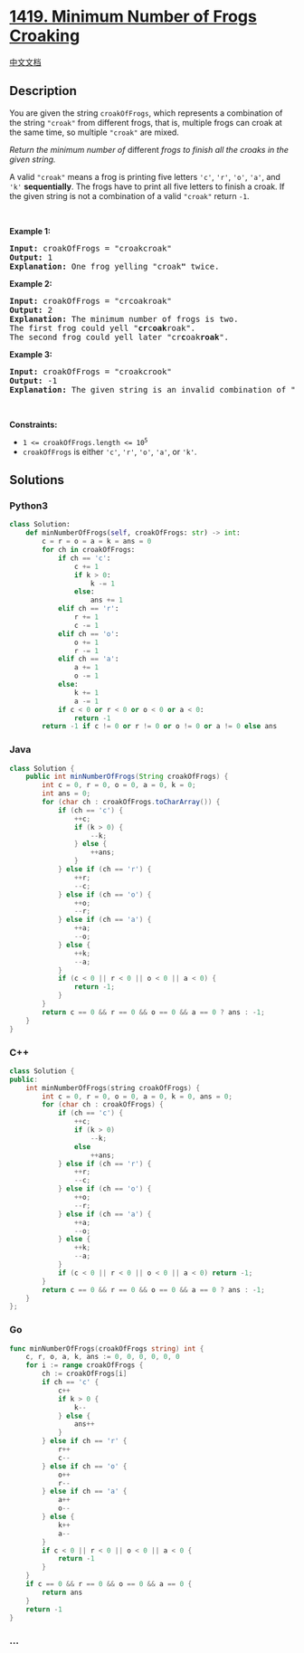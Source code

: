# [1419. Minimum Number of Frogs Croaking](https://leetcode.com/problems/minimum-number-of-frogs-croaking)

[中文文档](/solution/1400-1499/1419.Minimum%20Number%20of%20Frogs%20Croaking/README.md)

## Description

<p>You are given the string <code>croakOfFrogs</code>, which represents a combination of the string <code>&quot;croak&quot;</code> from different frogs, that is, multiple frogs can croak at the same time, so multiple <code>&quot;croak&quot;</code> are mixed.</p>

<p><em>Return the minimum number of </em>different<em> frogs to finish all the croaks in the given string.</em></p>

<p>A valid <code>&quot;croak&quot;</code> means a frog is printing five letters <code>&#39;c&#39;</code>, <code>&#39;r&#39;</code>, <code>&#39;o&#39;</code>, <code>&#39;a&#39;</code>, and <code>&#39;k&#39;</code> <strong>sequentially</strong>. The frogs have to print all five letters to finish a croak. If the given string is not a combination of a valid <code>&quot;croak&quot;</code> return <code>-1</code>.</p>

<p>&nbsp;</p>
<p><strong class="example">Example 1:</strong></p>

<pre>
<strong>Input:</strong> croakOfFrogs = &quot;croakcroak&quot;
<strong>Output:</strong> 1 
<strong>Explanation:</strong> One frog yelling &quot;croak<strong>&quot;</strong> twice.
</pre>

<p><strong class="example">Example 2:</strong></p>

<pre>
<strong>Input:</strong> croakOfFrogs = &quot;crcoakroak&quot;
<strong>Output:</strong> 2 
<strong>Explanation:</strong> The minimum number of frogs is two. 
The first frog could yell &quot;<strong>cr</strong>c<strong>oak</strong>roak&quot;.
The second frog could yell later &quot;cr<strong>c</strong>oak<strong>roak</strong>&quot;.
</pre>

<p><strong class="example">Example 3:</strong></p>

<pre>
<strong>Input:</strong> croakOfFrogs = &quot;croakcrook&quot;
<strong>Output:</strong> -1
<strong>Explanation:</strong> The given string is an invalid combination of &quot;croak<strong>&quot;</strong> from different frogs.
</pre>

<p>&nbsp;</p>
<p><strong>Constraints:</strong></p>

<ul>
	<li><code>1 &lt;= croakOfFrogs.length &lt;= 10<sup>5</sup></code></li>
	<li><code>croakOfFrogs</code> is either <code>&#39;c&#39;</code>, <code>&#39;r&#39;</code>, <code>&#39;o&#39;</code>, <code>&#39;a&#39;</code>, or <code>&#39;k&#39;</code>.</li>
</ul>

## Solutions

<!-- tabs:start -->

### **Python3**

```python
class Solution:
    def minNumberOfFrogs(self, croakOfFrogs: str) -> int:
        c = r = o = a = k = ans = 0
        for ch in croakOfFrogs:
            if ch == 'c':
                c += 1
                if k > 0:
                    k -= 1
                else:
                    ans += 1
            elif ch == 'r':
                r += 1
                c -= 1
            elif ch == 'o':
                o += 1
                r -= 1
            elif ch == 'a':
                a += 1
                o -= 1
            else:
                k += 1
                a -= 1
            if c < 0 or r < 0 or o < 0 or a < 0:
                return -1
        return -1 if c != 0 or r != 0 or o != 0 or a != 0 else ans
```

### **Java**

```java
class Solution {
    public int minNumberOfFrogs(String croakOfFrogs) {
        int c = 0, r = 0, o = 0, a = 0, k = 0;
        int ans = 0;
        for (char ch : croakOfFrogs.toCharArray()) {
            if (ch == 'c') {
                ++c;
                if (k > 0) {
                    --k;
                } else {
                    ++ans;
                }
            } else if (ch == 'r') {
                ++r;
                --c;
            } else if (ch == 'o') {
                ++o;
                --r;
            } else if (ch == 'a') {
                ++a;
                --o;
            } else {
                ++k;
                --a;
            }
            if (c < 0 || r < 0 || o < 0 || a < 0) {
                return -1;
            }
        }
        return c == 0 && r == 0 && o == 0 && a == 0 ? ans : -1;
    }
}
```

### **C++**

```cpp
class Solution {
public:
    int minNumberOfFrogs(string croakOfFrogs) {
        int c = 0, r = 0, o = 0, a = 0, k = 0, ans = 0;
        for (char ch : croakOfFrogs) {
            if (ch == 'c') {
                ++c;
                if (k > 0)
                    --k;
                else
                    ++ans;
            } else if (ch == 'r') {
                ++r;
                --c;
            } else if (ch == 'o') {
                ++o;
                --r;
            } else if (ch == 'a') {
                ++a;
                --o;
            } else {
                ++k;
                --a;
            }
            if (c < 0 || r < 0 || o < 0 || a < 0) return -1;
        }
        return c == 0 && r == 0 && o == 0 && a == 0 ? ans : -1;
    }
};
```

### **Go**

```go
func minNumberOfFrogs(croakOfFrogs string) int {
	c, r, o, a, k, ans := 0, 0, 0, 0, 0, 0
	for i := range croakOfFrogs {
		ch := croakOfFrogs[i]
		if ch == 'c' {
			c++
			if k > 0 {
				k--
			} else {
				ans++
			}
		} else if ch == 'r' {
			r++
			c--
		} else if ch == 'o' {
			o++
			r--
		} else if ch == 'a' {
			a++
			o--
		} else {
			k++
			a--
		}
		if c < 0 || r < 0 || o < 0 || a < 0 {
			return -1
		}
	}
	if c == 0 && r == 0 && o == 0 && a == 0 {
		return ans
	}
	return -1
}
```

### **...**

```

```

<!-- tabs:end -->
